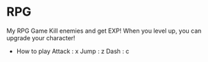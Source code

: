# RPG
My RPG Game
Kill enemies and get EXP!
When you level up, you can upgrade your character!

* How to play
Attack : x
Jump : z
Dash : c
